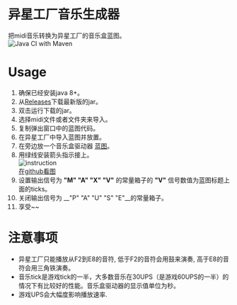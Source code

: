 # 异星工厂音乐生成器
把midi音乐转换为异星工厂的音乐盒蓝图。  
![Java CI with Maven](https://github.com/khjxiaogu/FactorioComposer/workflows/Java%20CI%20with%20Maven/badge.svg)  
# Usage  
1. 确保已经安装java 8+。  
2. 从[Releases](https://github.com/khjxiaogu/FactorioComposer/releases)下载最新版的jar。  
3. 双击运行下载的jar。  
4. 选择midi文件或者文件夹来导入。  
5. 复制弹出窗口中的蓝图代码。  
6. 在异星工厂中导入蓝图并放置。  
7. 在旁边放一个音乐盒驱动器 [蓝图](https://github.com/khjxiaogu/FactorioComposer/blob/master/MusicDriver.md)。
8. 用绿线安装箭头指示接上。  
![instruction](https://res.khjxiaogu.com/piclib/db48c091-958d-4916-83c9-9bb002a9c0c5.jpg)  
[在github看图](https://github.com/khjxiaogu/FactorioComposer/blob/master/instruction.jpg)  
9. 设置输出信号为 __"M" "A" "X" "V"__ 的常量箱子的 __"V"__ 信号数值为蓝图标题上面的ticks。  
10. 关闭输出信号为 __"P" "A" "U" "S" "E"__的常量箱子。  
11. 享受~~  
# 注意事项
- 异星工厂只能播放从F2到E8的音符, 低于F2的音符会用鼓来演奏, 高于E8的音符会用三角铁演奏。
- 音乐tick是游戏tick的一半，大多数音乐在30UPS（是游戏60UPS的一半）的情况下有比较好的性能。音乐盒驱动器的显示值单位为秒。  
- 游戏UPS会大幅度影响播放速率.
